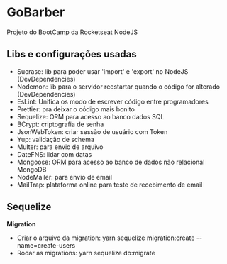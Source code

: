 # GoBarber

Projeto do BootCamp da Rocketseat NodeJS

## Libs e configurações usadas

-   Sucrase: lib para poder usar 'import' e 'export' no NodeJS (DevDependencies)
-   Nodemon: lib para o servidor reestartar quando o código for alterado (DevDependencies)
-   EsLint: Unifica os modo de escrever código entre programadores
-   Prettier: pra deixar o código mais bonito
-   Sequelize: ORM para acesso ao banco dados SQL
-   BCrypt: criptografia de senha
-   JsonWebToken: criar sessão de usuário com Token
-   Yup: validação de schema
-   Multer: para envio de arquivo
-   DateFNS: lidar com datas
-   Mongoose: ORM para acesso ao banco de dados não relacional MongoDB
-   NodeMailer: para envio de email
-   MailTrap: plataforma online para teste de recebimento de email

## Sequelize

**Migration**

-   Criar o arquivo da migration: yarn sequelize migration:create --name=create-users
-   Rodar as migrations: yarn sequelize db:migrate
